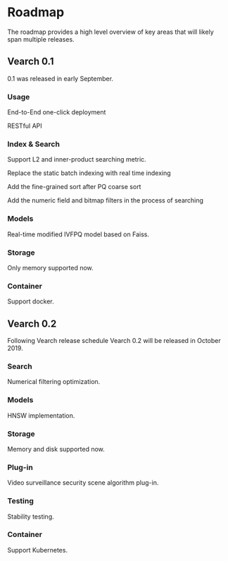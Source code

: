 # Roadmap

The roadmap provides a high level overview of key areas that will likely span multiple releases.

## Vearch 0.1

0.1 was released in early September.

### Usage

End-to-End one-click deployment

RESTful API 

### Index & Search

Support L2 and inner-product searching metric.

Replace the static batch indexing with real time indexing

Add the fine-grained sort after PQ coarse sort

Add the numeric field and bitmap filters in the process of searching

### Models

Real-time modified IVFPQ model based on Faiss.

### Storage

Only memory supported now.

### Container

Support docker.


## Vearch 0.2

Following Vearch release schedule Vearch 0.2 will be released in October 2019.

### Search

Numerical filtering optimization.

### Models

HNSW implementation.

### Storage

Memory and disk supported now.

### Plug-in

Video surveillance security scene algorithm plug-in.

### Testing

Stability testing.

### Container

Support Kubernetes.
